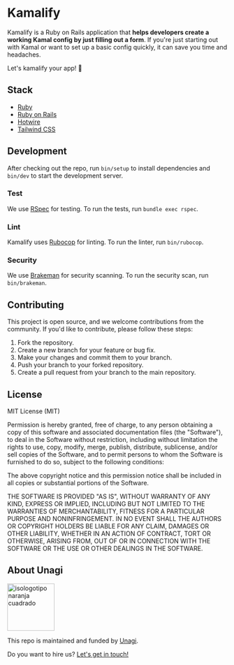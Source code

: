 # Kamalify

Kamalify is a Ruby on Rails application that **helps developers create a working Kamal config by just filling out a form**. If you're just starting out with Kamal or want to set up a basic config quickly, it can save you time and headaches.

Let's kamalify your app! 🚀

## Stack

- [Ruby](https://www.ruby-lang.org/)
- [Ruby on Rails](https://rubyonrails.org/)
- [Hotwire](https://hotwired.dev/)
- [Tailwind CSS](https://tailwindcss.com/)

## Development

After checking out the repo, run `bin/setup` to install dependencies and `bin/dev` to start the development server.

### Test
We use [RSpec](https://rspec.info/) for testing. To run the tests, run `bundle exec rspec`.

### Lint
Kamalify uses [Rubocop](https://github.com/rubocop/rubocop) for linting. To run the linter, run `bin/rubocop`.

### Security
We use [Brakeman](https://brakemanscanner.org/) for security scanning. To run the security scan, run `bin/brakeman`.


## Contributing

This project is open source, and we welcome contributions from the community. If you'd like to contribute, please follow these steps:

1. Fork the repository.
2. Create a new branch for your feature or bug fix.
3. Make your changes and commit them to your branch.
4. Push your branch to your forked repository.
5. Create a pull request from your branch to the main repository.


## License

MIT License (MIT)

Permission is hereby granted, free of charge, to any person obtaining a copy
of this software and associated documentation files (the "Software"), to deal
in the Software without restriction, including without limitation the rights
to use, copy, modify, merge, publish, distribute, sublicense, and/or sell
copies of the Software, and to permit persons to whom the Software is
furnished to do so, subject to the following conditions:

The above copyright notice and this permission notice shall be included in
all copies or substantial portions of the Software.

THE SOFTWARE IS PROVIDED "AS IS", WITHOUT WARRANTY OF ANY KIND, EXPRESS OR
IMPLIED, INCLUDING BUT NOT LIMITED TO THE WARRANTIES OF MERCHANTABILITY,
FITNESS FOR A PARTICULAR PURPOSE AND NONINFRINGEMENT. IN NO EVENT SHALL THE
AUTHORS OR COPYRIGHT HOLDERS BE LIABLE FOR ANY CLAIM, DAMAGES OR OTHER
LIABILITY, WHETHER IN AN ACTION OF CONTRACT, TORT OR OTHERWISE, ARISING FROM,
OUT OF OR IN CONNECTION WITH THE SOFTWARE OR THE USE OR OTHER DEALINGS IN
THE SOFTWARE.

## About Unagi

<img width="108" alt="isologotipo naranja cuadrado" style="margin:auto" src="https://github.com/user-attachments/assets/05750673-b2ba-473a-b8c6-c400a4403a4a" />

This repo is maintained and funded by [Unagi](https://unagisoftware.com).

Do you want to hire us? [Let's get in touch!](https://unagisoftware.com/#contact)
